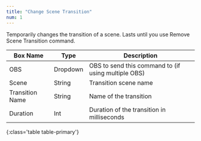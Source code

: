 ```yaml
---
title: "Change Scene Transition"
num: 1
---
```


Temporarily changes the transition of a scene. Lasts until you use Remove Scene Transition command.

| Box Name | Type | Description | 
|-------|--------|--------
|OBS|Dropdown|OBS to send this command to (if using multiple OBS)|
|Scene|	String	|Transition scene name
|Transition Name	|String	|Name of the transition
|Duration	|Int|	Duration of the transition in milliseconds
{:class='table table-primary'}









